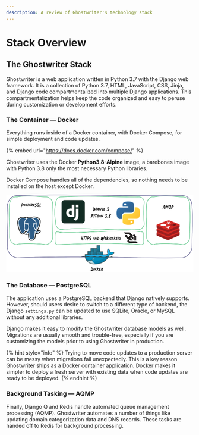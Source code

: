 ```yaml
---
description: A review of Ghostwriter's technology stack
---
```


# Stack Overview

## The Ghostwriter Stack

Ghostwriter is a web application written in Python 3.7 with the Django web framework. It is a collection of Python 3.7, HTML, JavaScript, CSS, Jinja, and Django code compartmentalized into multiple Django applications. This compartmentalization helps keep the code organized and easy to peruse during customization or development efforts.

### The Container — Docker

Everything runs inside of a Docker container, with Docker Compose, for simple deployment and code updates.

{% embed url="https://docs.docker.com/compose/" %}

Ghostwriter uses the Docker **Python3.8-Alpine** image, a barebones image with Python 3.8 only the most necessary Python libraries.

Docker Compose handles all of the dependencies, so nothing needs to be installed on the host except Docker.

![Anatomy of the Docker Container for Ghostwriter](<../../.gitbook/assets/image (72).png>)

### The Database — PostgreSQL

The application uses a PostgreSQL backend that Django natively supports. However, should users desire to switch to a different type of backend, the Django `settings.py` can be updated to use SQLite, Oracle, or MySQL without any additional libraries.

Django makes it easy to modify the Ghostwriter database models as well. Migrations are usually smooth and trouble-free, especially if you are customizing the models prior to using Ghostwriter in production.

{% hint style="info" %}
Trying to move code updates to a production server can be messy when migrations fail unexpectedly. This is a key reason Ghostwriter ships as a Docker container application. Docker makes it simpler to deploy a fresh server with existing data when code updates are ready to be deployed.
{% endhint %}

### Background Tasking — AQMP

Finally, Django Q and Redis handle automated queue management processing (AQMP). Ghostwriter automates a number of things like updating domain categorization data and DNS records. These tasks are handed off to Redis for background processing.
